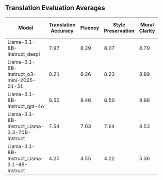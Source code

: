 ## Translation Evaluation Averages

| Model | Translation Accuracy | Fluency | Style Preservation | Moral Clarity | Average Score (Mean) | Count | Avg Input Tokens | Avg Output Tokens | Avg Inference Time (s) |
|-------|---------------------|---------|-------------------|---------------|-----------------|-------|-----------------|------------------|------------------------|
| Llama-3.1-8B-Instruct_deepl | 7.97 | 8.29 | 8.07 | 8.79 | 8.28 | 100 | 141.5 | 350.6 | 101.69 |
| Llama-3.1-8B-Instruct_o3-mini-2025-01-31 | 8.21 | 8.26 | 8.23 | 8.89 | 8.40 | 100 | 141.5 | 350.6 | 101.69 |
| Llama-3.1-8B-Instruct_gpt-4o | 8.52 | 8.46 | 8.50 | 8.98 | 8.62 | 100 | 141.5 | 350.6 | 101.69 |
| Llama-3.1-8B-Instruct_Llama-3.3-70B-Instruct | 7.54 | 7.83 | 7.64 | 8.53 | 7.88 | 100 | 141.5 | 350.6 | 101.69 |
| Llama-3.1-8B-Instruct_Llama-3.1-8B-Instruct | 4.20 | 4.55 | 4.22 | 5.36 | 4.58 | 100 | 141.5 | 350.6 | 101.69 |
